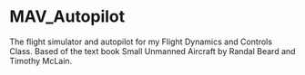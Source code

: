 # MAV_Autopilot
The flight simulator and autopilot for my Flight Dynamics and Controls Class. Based of the text book Small Unmanned Aircraft by Randal Beard and Timothy McLain.
